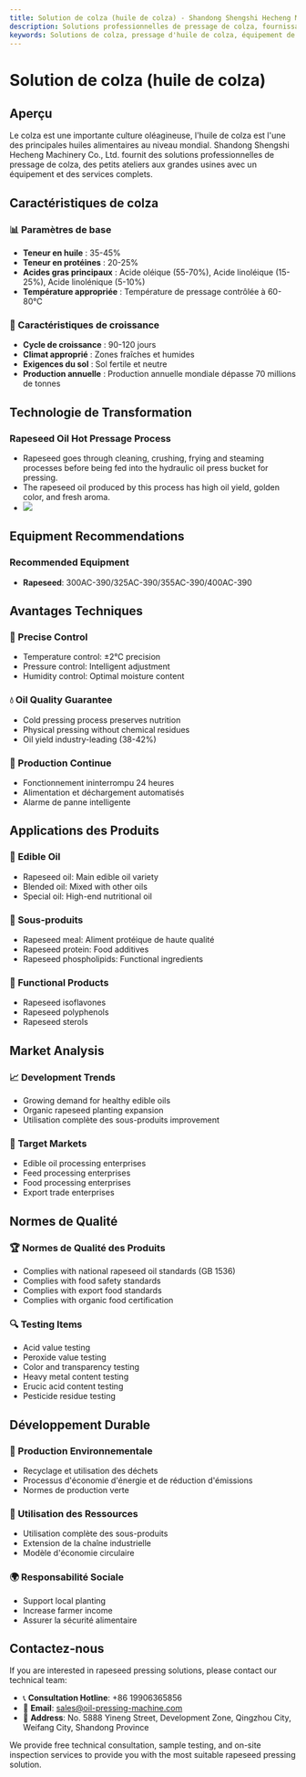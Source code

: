 ```yaml
---
title: Solution de colza (huile de colza) - Shandong Shengshi Hecheng Machinery Co., Ltd.
description: Solutions professionnelles de pressage de colza, fournissant des équipements et services techniques de transformation d'huile de colza, teneur en huile 35-45%, utilisant le processus de pressage à chaud pour assurer le rendement en huile, des petits ateliers aux grandes usines avec un équipement et des services complets.
keywords: Solutions de colza, pressage d'huile de colza, équipement de transformation de colza, ligne de production d'huile de colza, processus de pressage à chaud d'huile de colza, presse à huile de colza, extraction d'huile de colza, transformation de graines oléagineuses de colza, équipement de pressage d'huile de colza, équipement de production d'huile de colza, usine de transformation d'huile de colza
---
```


# Solution de colza (huile de colza)

## Aperçu

Le colza est une importante culture oléagineuse, l'huile de colza est l'une des principales huiles alimentaires au niveau mondial. Shandong Shengshi Hecheng Machinery Co., Ltd. fournit des solutions professionnelles de pressage de colza, des petits ateliers aux grandes usines avec un équipement et des services complets.

## Caractéristiques de colza

### 📊 Paramètres de base
- **Teneur en huile** : 35-45%
- **Teneur en protéines** : 20-25%
- **Acides gras principaux** : Acide oléique (55-70%), Acide linoléique (15-25%), Acide linolénique (5-10%)
- **Température appropriée** : Température de pressage contrôlée à 60-80℃

### 🌱 Caractéristiques de croissance
- **Cycle de croissance** : 90-120 jours
- **Climat approprié** : Zones fraîches et humides
- **Exigences du sol** : Sol fertile et neutre
- **Production annuelle** : Production annuelle mondiale dépasse 70 millions de tonnes

## Technologie de Transformation

### Rapeseed Oil Hot Pressage Process
- Rapeseed goes through cleaning, crushing, frying and steaming processes before being fed into the hydraulic oil press bucket for pressing.
- The rapeseed oil produced by this process has high oil yield, golden color, and fresh aroma.
- ![](/images/菜籽热榨工艺.png)

## Equipment Recommendations

### Recommended Equipment
- **Rapeseed**: 300AC-390/325AC-390/355AC-390/400AC-390

## Avantages Techniques

### 🎯 Precise Control
- Temperature control: ±2℃ precision
- Pressure control: Intelligent adjustment
- Humidity control: Optimal moisture content

### 💧 Oil Quality Guarantee
- Cold pressing process preserves nutrition
- Physical pressing without chemical residues
- Oil yield industry-leading (38-42%)

### 🔄 Production Continue
- Fonctionnement ininterrompu 24 heures
- Alimentation et déchargement automatisés
- Alarme de panne intelligente

## Applications des Produits

### 🍳 Edible Oil
- Rapeseed oil: Main edible oil variety
- Blended oil: Mixed with other oils
- Special oil: High-end nutritional oil

### 🥛 Sous-produits
- Rapeseed meal: Aliment protéique de haute qualité
- Rapeseed protein: Food additives
- Rapeseed phospholipids: Functional ingredients

### 💊 Functional Products
- Rapeseed isoflavones
- Rapeseed polyphenols
- Rapeseed sterols

## Market Analysis

### 📈 Development Trends
- Growing demand for healthy edible oils
- Organic rapeseed planting expansion
- Utilisation complète des sous-produits improvement

### 🎯 Target Markets
- Edible oil processing enterprises
- Feed processing enterprises
- Food processing enterprises
- Export trade enterprises

## Normes de Qualité

### 🏆 Normes de Qualité des Produits
- Complies with national rapeseed oil standards (GB 1536)
- Complies with food safety standards
- Complies with export food standards
- Complies with organic food certification

### 🔍 Testing Items
- Acid value testing
- Peroxide value testing
- Color and transparency testing
- Heavy metal content testing
- Erucic acid content testing
- Pesticide residue testing

## Développement Durable

### 🌱 Production Environnementale
- Recyclage et utilisation des déchets
- Processus d'économie d'énergie et de réduction d'émissions
- Normes de production verte

### 🔄 Utilisation des Ressources
- Utilisation complète des sous-produits
- Extension de la chaîne industrielle
- Modèle d'économie circulaire

### 🌍 Responsabilité Sociale
- Support local planting
- Increase farmer income
- Assurer la sécurité alimentaire

## Contactez-nous

If you are interested in rapeseed pressing solutions, please contact our technical team:

- 📞 **Consultation Hotline**: +86 19906365856
- 📧 **Email**: sales@oil-pressing-machine.com
- 📍 **Address**: No. 5888 Yineng Street, Development Zone, Qingzhou City, Weifang City, Shandong Province

We provide free technical consultation, sample testing, and on-site inspection services to provide you with the most suitable rapeseed pressing solution.